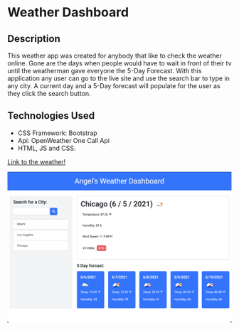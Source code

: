 # Weather Dashboard

## Description
This weather app was created for anybody that like to check the weather
online. Gone are the days when people would have to wait in front of their
tv until the weatherman gave everyone the 5-Day Forecast. With this application
any user can go to the live site and use the search bar to type in any city.
A current day and a 5-Day forecast will populate for the user as they click the
search button.

## Technologies Used
- CSS Framework: Bootstrap
- Api: OpenWeather One Call Api
- HTML, JS and CSS. 

[Link to the weather!](https://angelfloreschicago.github.io/WeatherDashboard/)

<img src="./images/screenshot.png">

